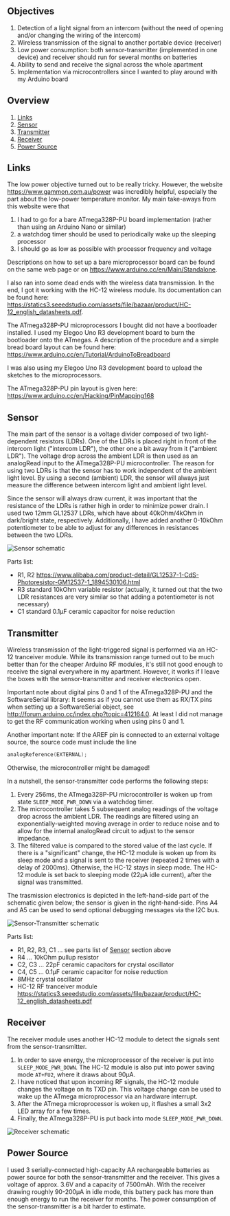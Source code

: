 ## Objectives
1. Detection of a light signal from an intercom (without the need of opening and/or changing the wiring of the intercom)
2. Wireless transmission of the signal to another portable device (receiver)
3. Low power consumption: both sensor-transmitter (implemented in one device) and receiver should run for several months on batteries
4. Ability to send and receive the signal across the whole apartment
5. Implementation via microcontrollers since I wanted to play around with my Arduino board

## Overview
1. [Links](#links)
2. [Sensor](#sensor)
3. [Transmitter](#transmitter)
4. [Receiver](#receiver)
5. [Power Source](#power-source)

## Links
The low power objective turned out to be really tricky. However, the website https://www.gammon.com.au/power was incredibly helpful, especially the part about the low-power temperature monitor.
My main take-aways from this website were that
1. I had to go for a bare ATmega328P-PU board implementation (rather than using an Arduino Nano or similar)
2. a watchdog timer should be used to periodically wake up the sleeping processor
3. I should go as low as possible with processor frequency and voltage 

Descriptions on how to set up a bare microprocessor board can be found on the same web page or on https://www.arduino.cc/en/Main/Standalone.

I also ran into some dead ends with the wireless data transmission. In the end, I got it working with the HC-12 wireless module. Its documentation can be found here: https://statics3.seeedstudio.com/assets/file/bazaar/product/HC-12_english_datasheets.pdf.

The ATmega328P-PU microprocessors I bought did not have a bootloader installed. I used my Elegoo Uno R3 development board to burn the bootloader onto the ATmegas. A description of the procedure and a simple bread board layout can be found here: https://www.arduino.cc/en/Tutorial/ArduinoToBreadboard

I was also using my Elegoo Uno R3 development board to upload the sketches to the microprocessors.

The ATmega328P-PU pin layout is given here: https://www.arduino.cc/en/Hacking/PinMapping168

## Sensor
The main part of the sensor is a voltage divider composed of two light-dependent resistors (LDRs). One of the LDRs is placed right in front of the intercom light ("intercom LDR"), the other one a bit away from it ("ambient LDR"). The voltage drop across the ambient LDR is then used as an analogRead input to the ATmega328P-PU microcontroller.
The reason for using two LDRs is that the sensor has to work independent of the ambient light level. By using a second (ambient) LDR, the sensor will always just measure the difference between intercom light and ambient light level.

Since the sensor will always draw current, it was important that the resistance of the LDRs is rather high in order to minimize power drain. I used two 12mm GL12537 LDRs, which have about 40kOhm/4kOhm in dark/bright state, respectively. Additionally, I have added another 0-10kOhm potentiometer to be able to adjust for any differences in resistances between the two LDRs.

![Sensor schematic](https://github.com/RobertRol/IntercomLightSensor/blob/master/Sensor.svg)

Parts list:
* R1, R2 https://www.alibaba.com/product-detail/GL12537-1-CdS-Photoresistor-GM12537-1_1894530106.html
* R3 standard 10kOhm variable resistor (actually, it turned out that the two LDR resistances are very similar so that adding a  potentiometer is not necessary)
* C1 standard 0.1µF ceramic capacitor for noise reduction

## Transmitter
Wireless transmission of the light-triggered signal is performed via an HC-12 tranceiver module. While its transmission range turned out to be much better than for the cheaper Arduino RF modules, it's still not good enough to receive the signal everywhere in my apartment. However, it works if I leave the boxes with the sensor-transmitter and receiver electronics open.

Important note about digital pins 0 and 1 of the ATmega328P-PU and the SoftwareSerial library: It seems as if you cannot use them as RX/TX pins when setting up a SoftwareSerial object, see http://forum.arduino.cc/index.php?topic=412164.0. At least I did not manage to get the RF communication working when using pins 0 and 1.

Another important note: If the AREF pin is connected to an external voltage source, the source code must include the line
```C
analogReference(EXTERNAL);
```
Otherwise, the microcontroller might be damaged!

In a nutshell, the sensor-transmitter code performs the following steps:

1. Every 256ms, the ATmega328P-PU microcontroller is woken up from state `SLEEP_MODE_PWR_DOWN` via a watchdog timer.
2. The microcontroller takes 5 subsequent analog readings of the voltage drop across the ambient LDR. The readings are filtered using an exponentially-weighted moving average in order to reduce noise and to allow for the internal analogRead circuit to adjust to the sensor impedance.
3. The filtered value is compared to the stored value of the last cycle. If there is a "significant" change, the HC-12 module is woken up from its sleep mode and a signal is sent to the receiver (repeated 2 times with a delay of 2000ms). Otherwise, the HC-12 stays in sleep mode. The HC-12 module is set back to sleeping mode (22µA idle current), after the signal was transmitted.

The trasmission electronics is depicted in the left-hand-side part of the schematic given below; the sensor is given in the right-hand-side.
Pins A4 and A5 can be used to send optional debugging messages via the I2C bus.

![Sensor-Transmitter schematic](https://github.com/RobertRol/IntercomLightSensor/blob/master/SensorTransmitter.svg)

Parts list:
* R1, R2, R3, C1 ... see parts list of [Sensor](#sensor) section above
* R4 ... 10kOhm pullup resistor
* C2, C3 ... 22pF ceramic capacitors for crystal oscillator
* C4, C5 ... 0.1µF ceramic capacitor for noise reduction
* 8MHz crystal oscillator
* HC-12 RF tranceiver module https://statics3.seeedstudio.com/assets/file/bazaar/product/HC-12_english_datasheets.pdf

## Receiver
The receiver module uses another HC-12 module to detect the signals sent from the sensor-transmitter.

1. In order to save energy, the microprocessor of the receiver is put into `SLEEP_MODE_PWR_DOWN`. The HC-12 module is also put into power saving mode `AT+FU2`, where it draws about 90µA.
2. I have noticed that upon incoming RF signals, the HC-12 module changes the voltage on its TXD pin. This voltage change can be used to wake up the ATmega microprocessor via an hardware interrupt.
3. After the ATmega microprocessor is woken up, it flashes a small 3x2 LED array for a few times.
4. Finally, the ATmega328P-PU is put back into mode `SLEEP_MODE_PWR_DOWN`.

![Receiver schematic](https://github.com/RobertRol/IntercomLightSensor/blob/master/Receiver.svg)

## Power Source
I used 3 serially-connected high-capacity AA rechargeable batteries as power source for both the sensor-transmitter and the receiver. This gives a voltage of approx. 3.6V and a capacity of 7500mAh. With the receiver drawing roughly 90-200µA in idle mode, this battery pack has more than enough energy to run the receiver for months. The power consumption of the sensor-transmitter is a bit harder to estimate.
